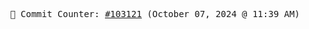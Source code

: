 <p align="center">
    <samp>
        📮 Commit Counter: <a href="https://github.com/Javascript-void0/Javascript-void0/commits/main">#103121</a> (October 07, 2024 @ 11:39 AM)
    </samp>
</p>